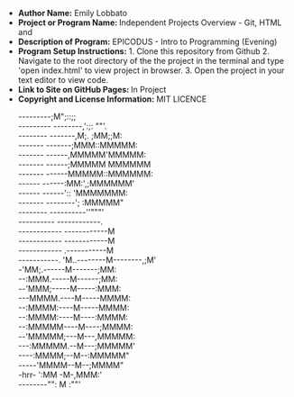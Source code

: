 <ul>
  <li><strong> Author Name:</strong> Emily Lobbato <br></li>
 <li><strong> Project or Program Name: </strong></strong>Independent Projects Overview - Git, HTML and <br></li>
 <li><strong> Description of Program:</strong> EPICODUS - Intro to Programming (Evening) <br></li>
 <li><strong> Program Setup Instructions:</strong> 1. Clone this repository from Github 2. Navigate to the root directory of the the project in the terminal and type 'open index.html' to view project in browser. 3. Open the project in your text editor to view code. <br></li>
 <li><strong> Link to Site on GitHub Pages: </strong> In Project <br> </li>
 <li><strong> Copyright and License Information:</strong> MIT LICENCE <br></li>
 </p>
 <p>
---------;M";::;;<br>---------
--------,':;: ""'.<br>--------
-------,M;. ;MM;;M:<br>-------
-------;MMM::MMMMM:<br>-------
------,MMMMM'MMMMM:<br>-------
------;MMMMM MMMMMM<br>-------
------MMMMM::MMMMMM:<br>------
------:MM:',;MMMMMM'<br>------
------':: 'MMMMMMM:<br>-------
--------'; :MMMMM"<br>--------
----------''"""'<br>----------
------------.<br>------------
------------M<br>------------
------------M<br>------------
.-----------M<br>-----------.
'M..--------M--------,;M'<br>
-'MM;.------M-------;MM:<br>
--:MMM.-----M------;MM:<br>
--'MMM;-----M-----:MMM:<br>
---MMMM.----M-----MMMM:<br>
--:MMMM:----M-----MMMM:<br>
--:MMMM:----M----:MMMM:<br>
--:MMMMM----M----;MMMM:<br>
--'MMMMM;---M---,MMMMM:<br>
---:MMMMM.--M---;MMMMM'<br>
----:MMMM;--M--:MMMMM"<br>
-----'MMMM--M--;MMMM"<br>
-hrr- ':MM -M-,MMM:'<br>
--------"": M :""'<br>
  </p>
